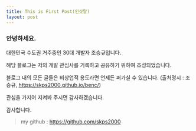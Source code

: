 ```yaml
---
title: This is First Post(인삿말)
layout: post
---
```


### 안녕하세요. 

대한민국 수도권 거주중인 30대 개발자 조승규입니다.

해당 블로그는 저의 개발 관심사를 기록하고 공유하기 위하여 조성되었습니다.

블로그 내의 모든 글들은 비상업적 용도라면 언제든 퍼가실 수 있습니다. (출처명시 : 조승규, https://skps2000.github.io/benc/)

관심을 가지어 지켜봐 주시면 감사하겠습니다.

감사합니다.

> my github : https://github.com/skps2000 

